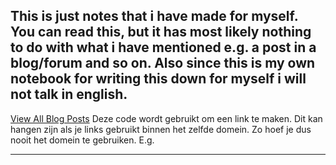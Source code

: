 This is just notes that i have made for myself.
You can read this, but it has most likely nothing to do with what i have mentioned e.g. a post in a blog/forum and so on.
Also since this is my own notebook for writing this down for myself i will not talk in english.
------------------------------------

<a href="<?php echo site_url('/blog'); ?>" class="btn btn--yellow">View All Blog Posts</a>
Deze code wordt gebruikt om een link te maken. Dit kan hangen zijn als je links gebruikt binnen het zelfde domein.
Zo hoef je dus nooit het domein te gebruiken. E.g. <?php echo site_url('/blog'); ?>

------------------------------------
